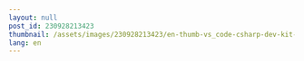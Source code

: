 ```yaml
---
layout: null
post_id: 230928213423
thumbnail: /assets/images/230928213423/en-thumb-vs_code-csharp-dev-kit-extension.png
lang: en
---
```


